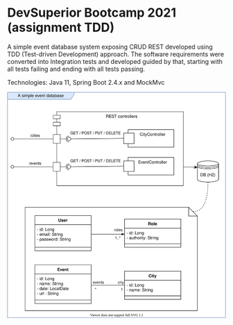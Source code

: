 # DevSuperior Bootcamp 2021 (assignment TDD)

A simple event database system exposing CRUD REST developed using TDD (Test-driven Development) approach.
The software requirements were converted into Integration tests and developed guided by that, starting with all tests failing and ending with all tests passing.

Technologies: Java 11, Spring Boot 2.4.x and MockMvc

![diagram](./diagram.svg)